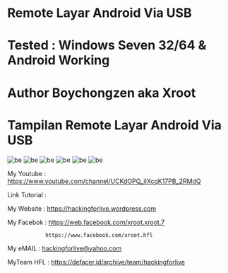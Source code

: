 # Remote Layar Android Via USB

# Tested : Windows Seven 32/64 & Android Working

# Author Boychongzen aka Xroot

# Tampilan Remote Layar Android Via USB
![be](https://raw.githubusercontent.com/boychongzen18/Remote-Android-Via-USB/master/android.jpg)
![be](https://raw.githubusercontent.com/boychongzen18/Remote-Android-Via-USB/master/file.jpg)
![be](https://raw.githubusercontent.com/boychongzen18/Remote-Android-Via-USB/master/laptop.jpg)
![be](https://raw.githubusercontent.com/boychongzen18/Remote-Android-Via-USB/master/laptop1.jpg)
![be](https://raw.githubusercontent.com/boychongzen18/Remote-Android-Via-USB/master/laptop2.jpg)
![be](https://raw.githubusercontent.com/boychongzen18/Remote-Android-Via-USB/master/laptop3.jpg)

My Youtube    : https://www.youtube.com/channel/UCKdOPQ_iIXcqK17PB_2RMdQ

Link Tutorial : 

My Website    : https://hackingforlive.wordpress.com

My Facebok    : https://web.facebook.com/xroot.xroot.7

                https://www.facebook.com/xroot.hfl

My eMAIL      : hackingforlive@yahoo.com

MyTeam HFL    : https://defacer.id/archive/team/hackingforlive
